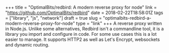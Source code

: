 +++
title = "OptimalBits/redbird: A modern reverse proxy for node"
link = "https://github.com/OptimalBits/redbird"
date = 2018-02-22T18:58:01Z
tags = ["library", "js", "network"]
draft = true
slug = "optimalbits-redbird-a-modern-reverse-proxy-for-node"
type = "link"
+++
A reverse proxy written in Node.js. Unlike some alternatives, Redbird isn't a commandline tool, it is a library you import and configure in code. For some use cases this is a lot easier to manage. It supports HTTP2 as well as Let's Encrypt, websockets and dynamic routing.
